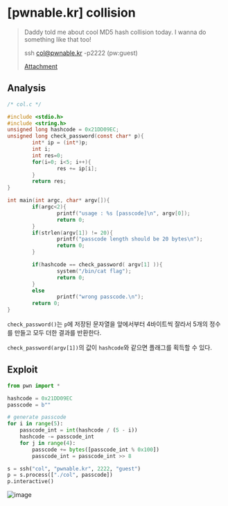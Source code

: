 # [pwnable.kr] collision

> Daddy told me about cool MD5 hash collision today.
> I wanna do something like that too!
>
> ssh col@pwnable.kr -p2222 (pw:guest)
>
> [Attachment](./attachment)

## Analysis

```c
/* col.c */

#include <stdio.h>
#include <string.h>
unsigned long hashcode = 0x21DD09EC;
unsigned long check_password(const char* p){
        int* ip = (int*)p;
        int i;
        int res=0;
        for(i=0; i<5; i++){
                res += ip[i];
        }
        return res;
}

int main(int argc, char* argv[]){
        if(argc<2){
                printf("usage : %s [passcode]\n", argv[0]);
                return 0;
        }
        if(strlen(argv[1]) != 20){
                printf("passcode length should be 20 bytes\n");
                return 0;
        }

        if(hashcode == check_password( argv[1] )){
                system("/bin/cat flag");
                return 0;
        }
        else
                printf("wrong passcode.\n");
        return 0;
}
```

`check_password()`는 `p`에 저장된 문자열을 앞에서부터 4바이트씩 잘라서 5개의 정수를 만들고 모두 더한 결과를 반환한다.

`check_password(argv[1])`의 값이 `hashcode`와 같으면 플래그를 획득할 수 있다.

## Exploit

```python
from pwn import *

hashcode = 0x21DD09EC
passcode = b""

# generate passcode
for i in range(5):
    passcode_int = int(hashcode / (5 - i))
    hashcode -= passcode_int
    for j in range(4):
        passcode += bytes([passcode_int % 0x100])
        passcode_int = passcode_int >> 8

s = ssh("col", "pwnable.kr", 2222, "guest")
p = s.process(["./col", passcode])
p.interactive()
```

![image](https://github.com/h0meb0dy/h0meb0dy/assets/104156058/31b01b0a-a268-4ac7-a65a-63bddeb19796)

